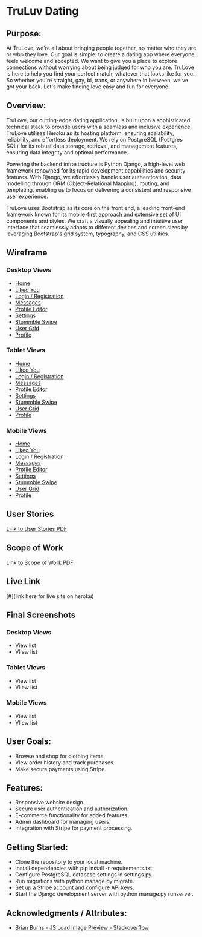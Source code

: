 # TruLuv Dating
## Purpose:
At TruLove, we're all about bringing people together, no matter who they are or who they love. Our goal is simple: to create a dating app where everyone feels welcome and accepted. We want to give you a place to explore connections without worrying about being judged for who you are. TruLove is here to help you find your perfect match, whatever that looks like for you. So whether you're straight, gay, bi, trans, or anywhere in between, we've got your back. Let's make finding love easy and fun for everyone.

## Overview:
TruLove, our cutting-edge dating application, is built upon a sophisticated technical stack to provide users with a seamless and inclusive experience. TruLove utilises Heroku as its hosting platform, ensuring scalability, reliability, and effortless deployment. We rely on PostgreSQL (Postgres SQL) for its robust data storage, retrieval, and management features, ensuring data integrity and optimal performance.

Powering the backend infrastructure is Python Django, a high-level web framework renowned for its rapid development capabilities and security features. With Django, we effortlessly handle user authentication, data modelling through ORM (Object-Relational Mapping), routing, and templating, enabling us to focus on delivering a consistent and responsive user experience.

TruLove uses Bootstrap as its core on the front end, a leading front-end framework known for its mobile-first approach and extensive set of UI components and styles. We craft a visually appealing and intuitive user interface that seamlessly adapts to different devices and screen sizes by leveraging Bootstrap's grid system, typography, and CSS utilities.


## Wireframe
### Desktop Views
- [Home](/GitMedia/WireFrames/Desktop%20Wireframes/Home.png)
- [Liked You](/GitMedia/WireFrames/Desktop%20Wireframes/Liked%20You.png)
- [Login / Registration](/GitMedia/WireFrames/Desktop%20Wireframes/Login.png)
- [Messages](/GitMedia/WireFrames/Desktop%20Wireframes/Messages.png)
- [Profile Editor](/GitMedia/WireFrames/Desktop%20Wireframes/Profile%20Editor.png)
- [Settings](/GitMedia/WireFrames/Desktop%20Wireframes/Settings.png)
- [Stummble Swipe](/GitMedia/WireFrames/Desktop%20Wireframes/Stumble%20Swipe.png)
- [User Grid](/GitMedia/WireFrames/Desktop%20Wireframes/User%20Grid.png)
- [Profile](/GitMedia/WireFrames/Desktop%20Wireframes/Profile.png)

### Tablet Views
- [Home](/GitMedia/WireFrames/Tablet%20View/Home.png)
- [Liked You](/GitMedia/WireFrames/Tablet%20View/Liked%20You.png)
- [Login / Registration](/GitMedia/WireFrames/Tablet%20View/Login.png)
- [Messages](/GitMedia/WireFrames/Tablet%20View/Messages.png)
- [Profile Editor](/GitMedia/WireFrames/Tablet%20View/Profile%20Editor.png)
- [Settings](/GitMedia/WireFrames/Tablet%20View/Settings.png)
- [Stummble Swipe](/GitMedia/WireFrames/Tablet%20View/Stumble%20Swipe.png)
- [User Grid](/GitMedia/WireFrames/Tablet%20View/User%20Grid.png)
- [Profile](/GitMedia/WireFrames/Tablet%20View/Profile.png)
### Mobile Views
- [Home](/GitMedia/WireFrames/Mobile%20View/Home.png)
- [Liked You](/GitMedia/WireFrames/Mobile%20View/Liked%20You.png)
- [Login / Registration](/GitMedia/WireFrames/Mobile%20View/Home.png)
- [Messages](/GitMedia/WireFrames/Mobile%20View/Messages.png)
- [Profile Editor](/GitMedia/WireFrames/Mobile%20View/Profile%20Editor.png)
- [Settings](/GitMedia/WireFrames/Mobile%20View/Settings.png)
- [Stummble Swipe](/GitMedia/WireFrames/Mobile%20View/Stumble%20Swipe.png)
- [User Grid](/GitMedia/WireFrames/Mobile%20View/User%20Grid.png)
- [Profile](/GitMedia/WireFrames/Mobile%20View/Profile.png)

## User Stories
[Link to User Stories PDF](/GitMedia/TruLuv%20User%20Stories.pdf)

## Scope of Work
[Link to Scope of Work PDF](/GitMedia/Project%20Scope%20of%20Work%20-%20TruLuv.pdf)
## Live Link
[#](link here for live site on heroku)


## Final Screenshots
### Desktop Views
- View list
- Vliew list
### Tablet Views
- View list
- Vliew list
### Mobile Views
- View list
- Vliew list

## User Goals:
- Browse and shop for clothing items.
- View order history and track purchases.
- Make secure payments using Stripe.

## Features:
- Responsive website design.
- Secure user authentication and authorization.
- E-commerce functionality for added features.
- Admin dashboard for managing users.
- Integration with Stripe for payment processing.

## Getting Started:
- Clone the repository to your local machine.
- Install dependencies with pip install -r requirements.txt.
- Configure PostgreSQL database settings in settings.py.
- Run migrations with python manage.py migrate.
- Set up a Stripe account and configure API keys.
- Start the Django development server with python manage.py runserver.

## Acknowledgments / Attributes:

- [Brian Burns - JS Load Image Preview - Stackoverflow](https://stackoverflow.com/a/27165977)

